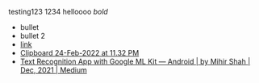 testing123
1234
helloooo
*bold*
* bullet
* bullet 2
* [link](https://sidv.dev)
* [Clipboard 24-Feb-2022 at 11.32 PM](https://api.github.com/repos/BRO3886/wiki-v2/contents/App/README.md?ref=main)
* [Text Recognition App with Google ML Kit — Android | by Mihir Shah | Dec, 2021 | Medium](https://medium.com/@mihirrshah02/text-recognition-app-with-google-ml-kit-android-2bae06ebb9af)